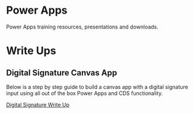 # Power Apps

Power Apps training resources, presentations and downloads.

# Write Ups

## Digital Signature Canvas App
Below is a step by step guide to build a canvas app with a digital signature input using all out of the box Power Apps and CDS functionality.

[Digital Signature Write Up](WriteUps/DigitalSignatures.md)
